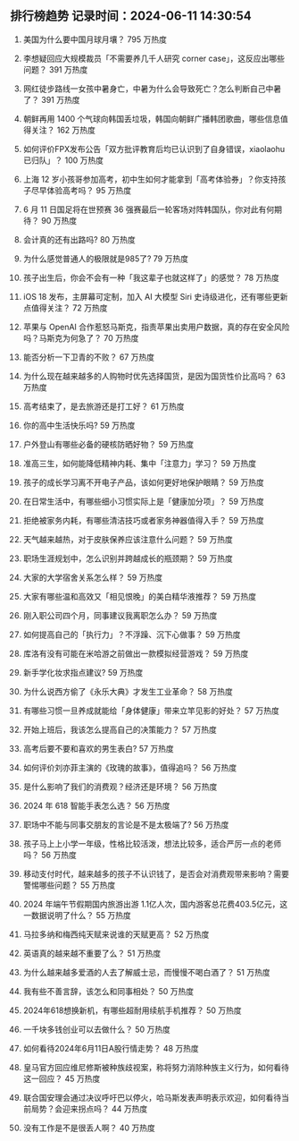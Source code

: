 
## 排行榜趋势 记录时间：2024-06-11 14:30:54
  
  1. 美国为什么要中国月球月壤？ 795 万热度
    
  2. 李想疑回应大规模裁员「不需要养几千人研究 corner case」，这反应出哪些问题？ 391 万热度
    
  3. 网红徒步路线一女孩中暑身亡，中暑为什么会导致死亡？怎么判断自己中暑了？ 391 万热度
    
  4. 朝鲜再用 1400 个气球向韩国丢垃圾，韩国向朝鲜广播韩团歌曲，哪些信息值得关注？ 162 万热度
    
  5. 如何评价FPX发布公告「双方批评教育后均已认识到了自身错误，xiaolaohu已归队」？ 100 万热度
    
  6. 上海 12 岁小孩哥参加高考，初中生如何才能拿到「高考体验券」？你支持孩子尽早体验高考吗？ 95 万热度
    
  7. 6 月 11 日国足将在世预赛 36 强赛最后一轮客场对阵韩国队，你对此有何期待？ 90 万热度
    
  8. 会计真的还有出路吗? 80 万热度
    
  9. 为什么感觉普通人的极限就是985了? 79 万热度
    
  10. 孩子出生后，你会不会有一种「我这辈子也就这样了」的感觉？ 78 万热度
    
  11. iOS 18 发布，主屏幕可定制，加入 AI 大模型 Siri 史诗级进化，还有哪些更新点值得关注？ 72 万热度
    
  12. 苹果与 OpenAI 合作惹怒马斯克，指责苹果出卖用户数据，真的存在安全风险吗？马斯克为何急了？ 70 万热度
    
  13. 能否分析一下卫青的不败？ 67 万热度
    
  14. 为什么现在越来越多的人购物时优先选择国货，是因为国货性价比高吗？ 63 万热度
    
  15. 高考结束了，是去旅游还是打工好？ 61 万热度
    
  16. 你的高中生活快乐吗? 59 万热度
    
  17. 户外登山有哪些必备的硬核防晒好物？ 59 万热度
    
  18. 准高三生，如何能降低精神内耗、集中「注意力」学习？ 59 万热度
    
  19. 孩子的成长学习离不开电子产品，该如何更好地保护眼睛？ 59 万热度
    
  20. 在日常生活中，有哪些细小习惯实际上是「健康加分项」？ 59 万热度
    
  21. 拒绝被家务内耗，有哪些清洁技巧或者家务神器值得入手？ 59 万热度
    
  22. 天气越来越热，对于皮肤保养应该注意什么问题？ 59 万热度
    
  23. 职场生涯规划中，怎么识别并跨越成长的瓶颈期？ 59 万热度
    
  24. 大家的大学宿舍关系怎么样？ 59 万热度
    
  25. 大家有哪些温和高效又「相见恨晚」的美白精华液推荐？ 59 万热度
    
  26. 刚入职公司四个月，同事建议我离职怎么办？ 59 万热度
    
  27. 如何提高自己的「执行力」？不浮躁、沉下心做事？ 59 万热度
    
  28. 库洛有没有可能在米哈游之前做出一款模拟经营游戏？ 59 万热度
    
  29. 新手学化妆求指点建议? 59 万热度
    
  30. 为什么说西方偷了《永乐大典》才发生工业革命？ 58 万热度
    
  31. 有哪些习惯一旦养成就能给「身体健康」带来立竿见影的好处？ 57 万热度
    
  32. 开始上班后，我该怎么提高自己的决策能力？ 57 万热度
    
  33. 高考后要不要和喜欢的男生表白? 57 万热度
    
  34. 如何评价刘亦菲主演的《玫瑰的故事》，值得追吗？ 56 万热度
    
  35. 是什么影响了我们的消费观？经济还是环境？ 56 万热度
    
  36. 2024 年 618 智能手表怎么选？ 56 万热度
    
  37. 职场中不能与同事交朋友的言论是不是太极端了? 56 万热度
    
  38. 孩子马上上小学一年级，性格比较活泼，想法比较多，适合严厉一点的老师吗？ 56 万热度
    
  39. 移动支付时代，越来越多的孩子不认识钱了，是否会对消费观带来影响？需要警惕哪些问题？ 55 万热度
    
  40. 2024 年端午节假期国内旅游出游 1.1亿人次，国内游客总花费403.5亿元，这一数据说明了什么？ 55 万热度
    
  41. 马拉多纳和梅西纯天赋来说谁的天赋更高？ 52 万热度
    
  42. 英语真的越来越不重要了么？ 51 万热度
    
  43. 为什么越来越多爱酒的人去了解威士忌，而慢慢不喝白酒了？ 51 万热度
    
  44. 我有些不善言辞，该怎么和同事相处？ 50 万热度
    
  45. 2024年618想换新机，有哪些超耐用续航手机推荐？ 50 万热度
    
  46. 一千块多钱创业可以去做什么？ 50 万热度
    
  47. 如何看待2024年6月11日A股行情走势？ 48 万热度
    
  48. 皇马官方回应维尼修斯被种族歧视案，称将努力消除种族主义行为，如何看待这一回应？ 45 万热度
    
  49. 联合国安理会通过决议呼吁巴以停火，哈马斯发表声明表示欢迎，如何看待当前局势？会迎来拐点吗？ 44 万热度
    
  50. 没有工作是不是很丢人啊？ 40 万热度
    